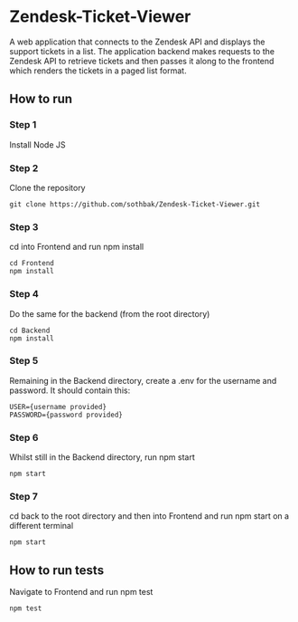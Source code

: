 # Zendesk-Ticket-Viewer

A web application that connects to the Zendesk API and displays the support tickets in a list. The application backend makes requests to the Zendesk API to retrieve tickets and then passes it along to the frontend which renders the tickets in a paged list format.

## How to run

### Step 1
Install Node JS

### Step 2
Clone the repository
```
git clone https://github.com/sothbak/Zendesk-Ticket-Viewer.git
```

### Step 3
cd into Frontend and run npm install
```
cd Frontend
npm install
```

### Step 4
Do the same for the backend
(from the root directory)
```
cd Backend
npm install
```

### Step 5
Remaining in the Backend directory, create a .env for the username and password. It should contain this:
```
USER={username provided}
PASSWORD={password provided}
```

### Step 6
Whilst still in the Backend directory, run npm start
```
npm start
```

### Step 7
cd back to the root directory and then into Frontend and run npm start on a different terminal
```
npm start
```

## How to run tests
Navigate to Frontend and run npm test
```
npm test
```

